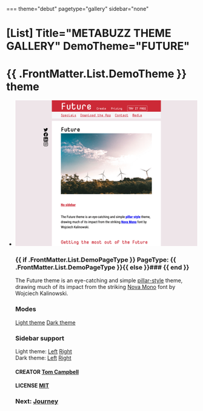 ===
theme="debut"
pagetype="gallery"
sidebar="none"

[List]
Title="METABUZZ THEME GALLERY"
DemoTheme="FUTURE"
===

# **{{ .FrontMatter.List.DemoTheme }}** theme
* ![Screen shot of Future theme](theme-future-left-1280x1024.png)
  ### {{ if .FrontMatter.List.DemoPageType }} PageType: **{{ .FrontMatter.List.DemoPageType }}**{{ else }}### {{ end }}
  The Future theme is an eye-catching and simple [pillar-style](../pillar/index.html) theme, drawing much of its impact from the striking [Nova Mono](https://fonts.google.com/specimen/Nova+Mono) font by Wojciech Kalinowski.
  ### Modes
  [Light theme](demo/index.html) [Dark theme](demo/dark.html)
  ### Sidebar support
  Light theme: [Left](demo/light-sidebar-left.html) [Right](demo/light-sidebar-right.html)  
  Dark theme: [Left](demo/dark-sidebar-left.html) [Right](demo/dark-sidebar-right.html) 
  #### CREATOR [Tom Campbell](https://metabuzz.com)
  #### LICENSE [MIT](https://metabuzz.com)
  ### Next: [Journey](../journey/index.html) 

